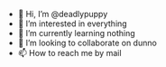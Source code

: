 - 👋 Hi, I’m @deadlypuppy
- 👀 I’m interested in everything
- 🌱 I’m currently learning nothing
- 💞️ I’m looking to collaborate on dunno
- 📫 How to reach me by mail

<!---
deadlypuppy/deadlypuppy is a ✨ special ✨ repository because its `README.md` (this file) appears on your GitHub profile.
You can click the Preview link to take a look at your changes.
--->
